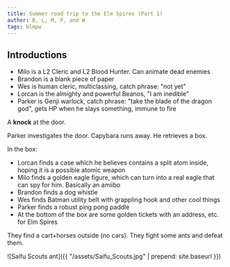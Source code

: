 ```yaml
---
title: Summer road trip to the Elm Spires (Part 1)
author: B, L, M, P, and W
tags: blmpw
---
```


## Introductions

- Milo is a L2 Cleric and L2 Blood Hunter. Can animate dead enemies
- Brandon is a blank piece of paper
- Wes is human cleric, multiclassing, catch phrase: "not yet"
- Lorcan is the almighty and powerful Beanos, "I am inedible"
- Parker is Genji warlock, catch phrase: "take the blade of the dragon god", gets HP when he slays something, immune to fire

A **knock** at the door.

Parker investigates the door. Capybara runs away. He retrieves a box.

In the box:

- Lorcan finds a case which he believes contains a split atom inside, hoping it is a possible atomic weapon
- Milo finds a golden eagle figure, which can turn into a real eagle that can spy for him. Basically an amiibo
- Brandon finds a dog whistle
- Wes finds Batman utility belt with grappling hook and other cool things
- Parker finds a robust ping pong paddle
- At the bottom of the box are some golden tickets with an address, etc. for Elm Spires

They find a cart+horses outside (no cars). They fight some ants and defeat them.

![Saifu Scouts ant]({{ "/assets/Saifu_Scouts.jpg" | prepend: site.baseurl }})
